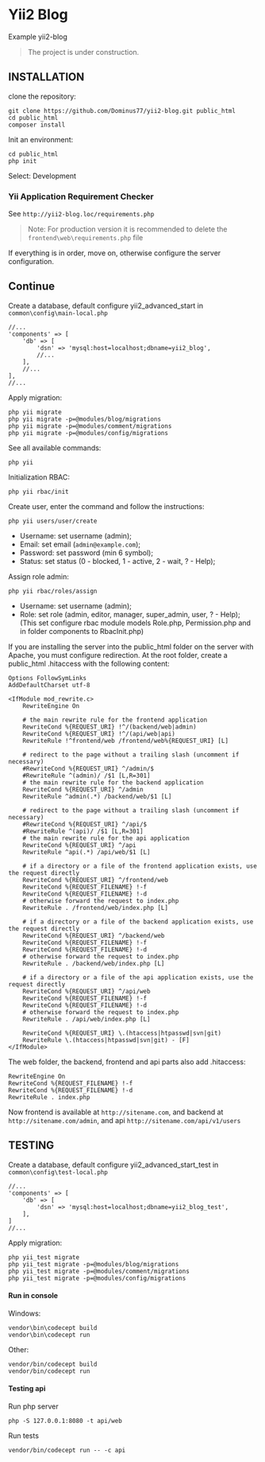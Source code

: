 # Yii2 Blog

Example yii2-blog

> The project is under construction.

## INSTALLATION

clone the repository:

```
git clone https://github.com/Dominus77/yii2-blog.git public_html
cd public_html
composer install
```

Init an environment:

```
cd public_html
php init
```

Select: Development

### Yii Application Requirement Checker 

See `http://yii2-blog.loc/requirements.php`

> Note: For production version it is recommended to delete the `frontend\web\requirements.php` file

If everything is in order, move on, otherwise configure the server configuration.

## Continue
Create a database, default configure yii2_advanced_start in `common\config\main-local.php`

```
//...
'components' => [
    'db' => [
        'dsn' => 'mysql:host=localhost;dbname=yii2_blog',
        //...
    ],
    //...
],
//...
```

Apply migration:

```
php yii migrate
php yii migrate -p=@modules/blog/migrations
php yii migrate -p=@modules/comment/migrations
php yii migrate -p=@modules/config/migrations
```

See all available commands:

```
php yii
```

Initialization RBAC:

```
php yii rbac/init
```

Create user, enter the command and follow the instructions:

```
php yii users/user/create
```

- Username: set username (admin);
- Email: set email (`admin@example.com`);
- Password: set password (min 6 symbol);
- Status: set status (0 - blocked, 1 - active, 2 - wait, ? - Help);

Assign role admin:

```
php yii rbac/roles/assign
```

- Username: set username (admin);
- Role: set role (admin, editor, manager, super_admin, user, ? - Help); (This set configure rbac module models Role.php, Permission.php and in folder components to RbacInit.php)


If you are installing the server into the public_html folder on the server with Apache, you must configure redirection.
At the root folder, create a public_html .hitaccess with the following content:

```
Options FollowSymLinks
AddDefaultCharset utf-8

<IfModule mod_rewrite.c>
    RewriteEngine On

    # the main rewrite rule for the frontend application
    RewriteCond %{REQUEST_URI} !^/(backend/web|admin)
    RewriteCond %{REQUEST_URI} !^/(api/web|api)
    RewriteRule !^frontend/web /frontend/web%{REQUEST_URI} [L]

    # redirect to the page without a trailing slash (uncomment if necessary)
    #RewriteCond %{REQUEST_URI} ^/admin/$
    #RewriteRule ^(admin)/ /$1 [L,R=301]
    # the main rewrite rule for the backend application
    RewriteCond %{REQUEST_URI} ^/admin
    RewriteRule ^admin(.*) /backend/web/$1 [L]

    # redirect to the page without a trailing slash (uncomment if necessary)
    #RewriteCond %{REQUEST_URI} ^/api/$
    #RewriteRule ^(api)/ /$1 [L,R=301]
    # the main rewrite rule for the api application
    RewriteCond %{REQUEST_URI} ^/api
    RewriteRule ^api(.*) /api/web/$1 [L]

    # if a directory or a file of the frontend application exists, use the request directly
    RewriteCond %{REQUEST_URI} ^/frontend/web
    RewriteCond %{REQUEST_FILENAME} !-f
    RewriteCond %{REQUEST_FILENAME} !-d
    # otherwise forward the request to index.php
    RewriteRule . /frontend/web/index.php [L]

    # if a directory or a file of the backend application exists, use the request directly
    RewriteCond %{REQUEST_URI} ^/backend/web
    RewriteCond %{REQUEST_FILENAME} !-f
    RewriteCond %{REQUEST_FILENAME} !-d
    # otherwise forward the request to index.php
    RewriteRule . /backend/web/index.php [L]

    # if a directory or a file of the api application exists, use the request directly
    RewriteCond %{REQUEST_URI} ^/api/web
    RewriteCond %{REQUEST_FILENAME} !-f
    RewriteCond %{REQUEST_FILENAME} !-d
    # otherwise forward the request to index.php
    RewriteRule . /api/web/index.php [L]

    RewriteCond %{REQUEST_URI} \.(htaccess|htpasswd|svn|git)
    RewriteRule \.(htaccess|htpasswd|svn|git) - [F]
</IfModule>
```

The web folder, the backend, frontend and api parts also add .hitaccess:

```
RewriteEngine On
RewriteCond %{REQUEST_FILENAME} !-f
RewriteCond %{REQUEST_FILENAME} !-d
RewriteRule . index.php
```

Now frontend is available at `http://sitename.com`, and backend at `http://sitename.com/admin`, and api `http://sitename.com/api/v1/users`

## TESTING

Create a database, default configure yii2_advanced_start_test in `common\config\test-local.php`

```
//...
'components' => [
    'db' => [
        'dsn' => 'mysql:host=localhost;dbname=yii2_blog_test',
    ],
]
//...
```

Apply migration:

```
php yii_test migrate
php yii_test migrate -p=@modules/blog/migrations
php yii_test migrate -p=@modules/comment/migrations
php yii_test migrate -p=@modules/config/migrations
```

#### Run in console
Windows:
```
vendor\bin\codecept build
vendor\bin\codecept run
```
Other:
```
vendor/bin/codecept build
vendor/bin/codecept run
```

#### Testing api
Run php server
```
php -S 127.0.0.1:8080 -t api/web
```
Run tests
```
vendor/bin/codecept run -- -c api
```
